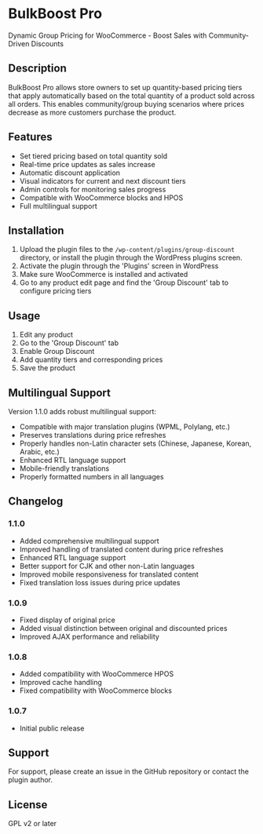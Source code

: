 # BulkBoost Pro

Dynamic Group Pricing for WooCommerce - Boost Sales with Community-Driven Discounts

## Description

BulkBoost Pro allows store owners to set up quantity-based pricing tiers that apply automatically based on the total quantity of a product sold across all orders. This enables community/group buying scenarios where prices decrease as more customers purchase the product.

## Features

- Set tiered pricing based on total quantity sold
- Real-time price updates as sales increase
- Automatic discount application
- Visual indicators for current and next discount tiers
- Admin controls for monitoring sales progress
- Compatible with WooCommerce blocks and HPOS
- Full multilingual support

## Installation

1. Upload the plugin files to the `/wp-content/plugins/group-discount` directory, or install the plugin through the WordPress plugins screen.
2. Activate the plugin through the 'Plugins' screen in WordPress
3. Make sure WooCommerce is installed and activated
4. Go to any product edit page and find the 'Group Discount' tab to configure pricing tiers

## Usage

1. Edit any product
2. Go to the 'Group Discount' tab
3. Enable Group Discount
4. Add quantity tiers and corresponding prices
5. Save the product

## Multilingual Support

Version 1.1.0 adds robust multilingual support:

- Compatible with major translation plugins (WPML, Polylang, etc.)
- Preserves translations during price refreshes
- Properly handles non-Latin character sets (Chinese, Japanese, Korean, Arabic, etc.)
- Enhanced RTL language support
- Mobile-friendly translations
- Properly formatted numbers in all languages

## Changelog

### 1.1.0
- Added comprehensive multilingual support
- Improved handling of translated content during price refreshes
- Enhanced RTL language support
- Better support for CJK and other non-Latin languages
- Improved mobile responsiveness for translated content
- Fixed translation loss issues during price updates

### 1.0.9
- Fixed display of original price
- Added visual distinction between original and discounted prices
- Improved AJAX performance and reliability

### 1.0.8
- Added compatibility with WooCommerce HPOS
- Improved cache handling
- Fixed compatibility with WooCommerce blocks

### 1.0.7
- Initial public release

## Support

For support, please create an issue in the GitHub repository or contact the plugin author.

## License

GPL v2 or later 